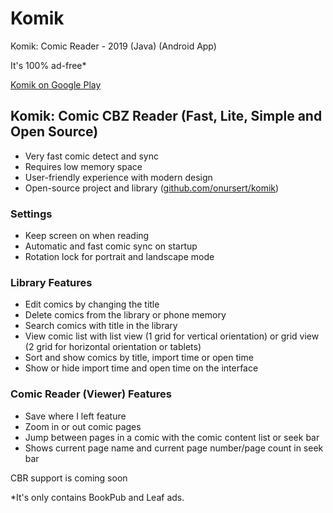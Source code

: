 # Komik
<p>Komik: Comic Reader - 2019 (Java) (Android App)</p>
<p>It's 100% ad-free*</p>
<a href="https://play.google.com/store/apps/details?id=com.github.onursert.komik">Komik on Google Play</a>

<h2>Komik: Comic CBZ Reader (Fast, Lite, Simple and Open Source)</h2>
<ul>
  <li>Very fast comic detect and sync</li>
  <li>Requires low memory space</li>
  <li>User-friendly experience with modern design</li>
  <li>Open-source project and library (<a href="https://github.com/onursert/komik">github.com/onursert/komik</a>)</li>
</ul>

<h3>Settings</h3>
<ul>
  <li>Keep screen on when reading</li>
  <li>Automatic and fast comic sync on startup</li>
  <li>Rotation lock for portrait and landscape mode</li>
</ul>

<h3>Library Features</h3>
<ul>
  <li>Edit comics by changing the title</li>
  <li>Delete comics from the library or phone memory</li>
  <li>Search comics with title in the library</li>
  <li>View comic list with list view (1 grid for vertical orientation) or grid view (2 grid for horizontal orientation or tablets)</li>
  <li>Sort and show comics by title, import time or open time</li>
  <li>Show or hide import time and open time on the interface</li>
</ul>

<h3>Comic Reader (Viewer) Features</h3>
<ul>
  <li>Save where I left feature</li>
  <li>Zoom in or out comic pages</li>
  <li>Jump between pages in a comic with the comic content list or seek bar</li>
  <li>Shows current page name and current page number/page count in seek bar</li>
</ul>

<p>CBR support is coming soon</p>
<p>*It's only contains BookPub and Leaf ads.</p>
